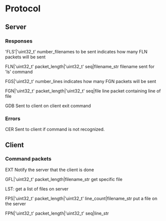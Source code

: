 # Protocol
## Server
### Responses
'FLS'|'uint32_t' number_filenames to be sent
    indicates how many FLN packets will be sent

FLN|'uint32_t' packet_length|'uint32_t' seq|filename_str
    filename sent for 'ls' command

FGS|'uint32_t' number_lines
    indicates how many FGN packets will be sent

FGN|'uint32_t' packet_length|'uint32_t' seq|file line
    packet containing line of file

GDB
    Sent to client on client exit command

### Errors
CER
    Sent to client if command is not recognized.

## Client
### Command packets
EXT
    Notify the server that the client is done

GFL|'uint32_t' packet_length|filename_str
    get specific file

LST: get a list of files on server

FPS|'uint32_t' packet_length|'uint32_t' line_count|filename_str
    put a file on the server

FPN|'uint32_t' packet_length|'uint32_t' seq|line_str

